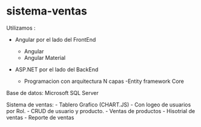 # sistema-ventas

Utilizamos : 
  - Angular por el lado del FrontEnd
    - Angular 
    - Angular Material
    
  - ASP.NET por el lado del BackEnd
    - Programacion con arquitectura N capas
    -Entity framework Core
    
  Base de datos: Microsoft SQL Server  
  
  
  Sistema de ventas:
    - Tablero Grafico (CHART.JS)
    - Con logeo de usuarios por Rol.
    - CRUD de usuario y producto.
    - Ventas de productos
    - Hisotrial de ventas 
    - Reporte de ventas 
  
  
